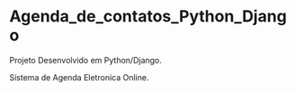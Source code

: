 # Agenda_de_contatos_Python_Django

Projeto Desenvolvido em Python/Django.

Sistema de Agenda Eletronica Online.
